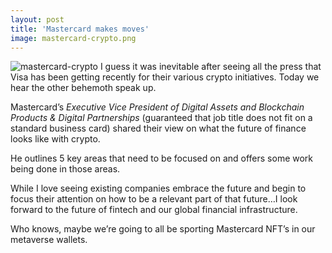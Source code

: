 ```yaml
---
layout: post
title: 'Mastercard makes moves'
image: mastercard-crypto.png
---
```


![mastercard-crypto]({{site.url}}/assets/img/mastercard-crypto.png)
I guess it was inevitable after seeing all the press that Visa has been getting recently for their various crypto initiatives. Today we hear the other behemoth speak up. 

Mastercard’s *Executive Vice President of Digital Assets and Blockchain Products & Digital Partnerships* (guaranteed that job title does not fit on a standard business card) shared their view on what the future of finance looks like with crypto. 

He outlines 5 key areas that need to be focused on and offers some work being done in those areas. 

While I love seeing existing companies embrace the future and begin to focus their attention on how to be a relevant part of that future…I look forward to the future of fintech and our global financial infrastructure. 

Who knows, maybe we’re going to all be sporting Mastercard NFT’s in our metaverse wallets. 